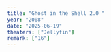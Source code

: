 ```yaml
---
title: "Ghost in the Shell 2.0 "
year: "2008"
date: "2025-06-19"
theaters: ["Jellyfin"]
remark: ["16"]
---
```


